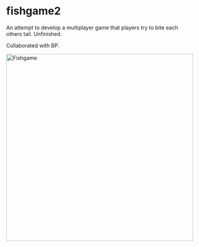 # fishgame2
An attempt to develop a multiplayer game that players try to bite each others tail. Unfinished.

Collaborated with BP.

<img src="./fishgame.jpeg" alt="Fishgame" width="500"/>

